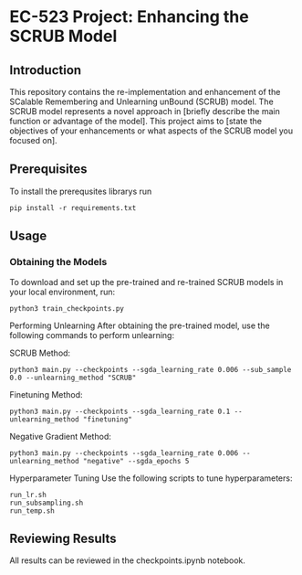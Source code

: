 # EC-523 Project: Enhancing the SCRUB Model

## Introduction
This repository contains the re-implementation and enhancement of the SCalable Remembering and Unlearning unBound (SCRUB) model. The SCRUB model represents a novel approach in [briefly describe the main function or advantage of the model]. This project aims to [state the objectives of your enhancements or what aspects of the SCRUB model you focused on].

## Prerequisites
To install the prerequsites librarys run
```shell
pip install -r requirements.txt
```

## Usage
### Obtaining the Models
To download and set up the pre-trained and re-trained SCRUB models in your local environment, run:
```python3
python3 train_checkpoints.py
```
Performing Unlearning
After obtaining the pre-trained model, use the following commands to perform unlearning:

SCRUB Method:
```
python3 main.py --checkpoints --sgda_learning_rate 0.006 --sub_sample 0.0 --unlearning_method "SCRUB" 
```

Finetuning Method:
```
python3 main.py --checkpoints --sgda_learning_rate 0.1 --unlearning_method "finetuning" 
```

Negative Gradient Method:

```
python3 main.py --checkpoints --sgda_learning_rate 0.006 --unlearning_method "negative" --sgda_epochs 5
```

Hyperparameter Tuning
Use the following scripts to tune hyperparameters:

```run_lr.sh ```\
```run_subsampling.sh ```\
```run_temp.sh ```

## Reviewing Results
All results can be reviewed in the checkpoints.ipynb notebook.